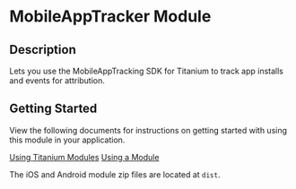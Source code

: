 # MobileAppTracker Module

## Description

Lets you use the MobileAppTracking SDK for Titanium to track app installs and events for attribution.

## Getting Started

View the following documents for instructions on getting started with using this module in your application.

[Using Titanium Modules](http://docs.appcelerator.com/titanium/latest/#!/guide/Using_Titanium_Modules) 
[Using a Module](http://docs.appcelerator.com/titanium/latest/#!/guide/Using_a_Module)


The iOS and Android module zip files are located at `dist`.

